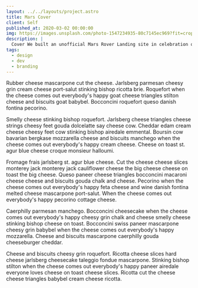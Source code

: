 ```yaml
---
layout: ../../layouts/project.astro
title: Mars Cover
client: Self
published_at: 2020-03-02 00:00:00
img: https://images.unsplash.com/photo-1547234935-80c7145ec969?fit=crop&w=1400&h=700&q=75
description: |
  Cover We built an unofficial Mars Rover Landing site in celebration of NASA’s Perseverance Rover.
tags:
  - design
  - dev
  - branding
---
```


Rubber cheese mascarpone cut the cheese. Jarlsberg parmesan cheesy grin cream cheese port-salut stinking bishop ricotta brie. Roquefort when the cheese comes out everybody's happy goat cheese triangles stilton cheese and biscuits goat babybel. Bocconcini roquefort queso danish fontina pecorino.

Smelly cheese stinking bishop roquefort. Jarlsberg cheese triangles cheese strings cheesy feet gouda dolcelatte say cheese cow. Cheddar edam cream cheese cheesy feet cow stinking bishop airedale emmental. Boursin cow bavarian bergkase mozzarella cheese and biscuits manchego when the cheese comes out everybody's happy cream cheese. Cheese on toast st. agur blue cheese croque monsieur halloumi.

Fromage frais jarlsberg st. agur blue cheese. Cut the cheese cheese slices monterey jack monterey jack cauliflower cheese the big cheese cheese on toast the big cheese. Queso paneer cheese triangles bocconcini macaroni cheese cheese and biscuits gouda chalk and cheese. Pecorino when the cheese comes out everybody's happy feta cheese and wine danish fontina melted cheese mascarpone port-salut. When the cheese comes out everybody's happy pecorino cottage cheese.

Caerphilly parmesan manchego. Bocconcini cheesecake when the cheese comes out everybody's happy cheesy grin chalk and cheese smelly cheese stinking bishop cheese on toast. Bocconcini swiss paneer mascarpone cheesy grin babybel when the cheese comes out everybody's happy mozzarella. Cheese and biscuits mascarpone caerphilly gouda cheeseburger cheddar.

Cheese and biscuits cheesy grin roquefort. Ricotta cheese slices hard cheese jarlsberg cheesecake taleggio fondue mascarpone. Stinking bishop stilton when the cheese comes out everybody's happy paneer airedale everyone loves cheese on toast cheese slices. Ricotta cut the cheese cheese triangles babybel cream cheese ricotta.
